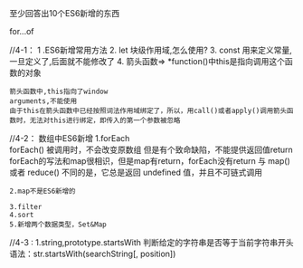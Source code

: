 至少回答出10个ES6新增的东西

for...of

//4-1：
1 .ES6新增常用方法
2. let 块级作用域,怎么使用?
3. const   用来定义常量,一旦定义了,后面就不能修改了
4. 箭头函数=> *function()中this是指向调用这个函数的对象

    箭头函数中,this指向了window
    arguments,不能使用
    由于this在箭头函数中已经按照词法作用域绑定了，所以，用call()或者apply()调用箭头函数时，无法对this进行绑定，即传入的第一个参数被忽略

//4-2：
数组中ES6新增
    1.forEach   
	forEach() 被调用时，不会改变原数组
	但是有个致命缺陷，不能提供返回值return
	forEach的写法和map很相识，但是map有return，forEach没有return
	与 map() 或者 reduce() 不同的是，它总是返回 undefined 值，并且不可链式调用

    2.map不是ES6新增的   
	
    3.filter   
    4.sort
    5.新增两个数据类型，Set&Map

//4-3 :
	1.string,prototype.startsWith
	    判断给定的字符串是否等于当前字符串开头
	    语法：str.startsWith(searchString[, position])


